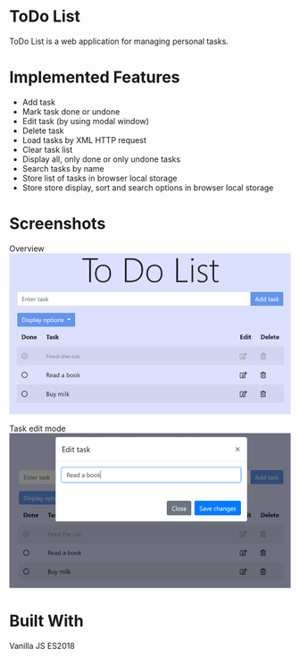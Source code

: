 # ToDo List
ToDo List is a web application for managing personal tasks.

# Implemented Features
* Add task
* Mark task done or undone
* Edit task (by using modal window)
* Delete task
* Load tasks by XML HTTP request
* Clear task list
* Display all, only done or only undone tasks
* Search tasks by name
* Store list of tasks in browser local storage
* Store store display, sort and search options in browser local storage

# Screenshots
Overview
![](docs/Todolist.PNG)

Task edit mode
![](docs/Todolist_edit.PNG)

# Built With
Vanilla JS ES2018